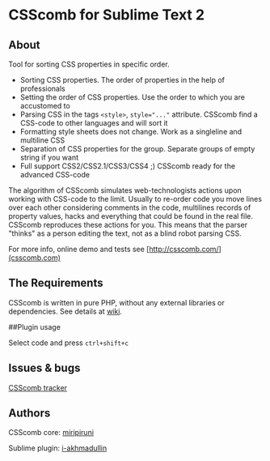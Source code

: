 # CSScomb for Sublime Text 2

## About

Tool for sorting CSS properties in specific order.

* Sorting CSS properties. The order of properties in the help of professionals
* Setting the order of CSS properties. Use the order to which you are accustomed to
* Parsing CSS in the tags ```<style>```, ```style="..."``` attribute. CSScomb find a CSS-code to other languages and will sort it
* Formatting style sheets does not change. Work as a singleline and multiline CSS
* Separation of CSS properties for the group. Separate groups of empty string if you want
* Full support CSS2/CSS2.1/CSS3/CSS4 ;) CSScomb ready for the advanced CSS-code

The algorithm of CSScomb simulates web-technologists actions upon working with
CSS-code to the limit. Usually to re-order code you move lines over each other
considering comments in the code, multilines records of property values, hacks
and everything that could be found in the real file. CSScomb reproduces these
actions for you. This means that the parser "thinks" as a person editing the
text, not as a blind robot parsing CSS.

For more info, online demo and tests see [http://csscomb.com/](csscomb.com)


## The Requirements

CSScomb is written in pure PHP, without any external libraries or dependencies.
See details at [wiki](https://github.com/miripiruni/CSScomb/wiki/Requirements).


##Plugin usage

Select code and press ```ctrl+shift+c```


## Issues & bugs

[CSScomb tracker](https://github.com/miripiruni/CSSComb/issues)


## Authors

CSScomb core: [miripiruni](mailto:mail@csscomb.ru)

Sublime plugin: [i-akhmadullin](https://github.com/i-akhmadullin)
